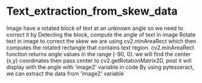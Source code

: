 # Text_extraction_from_skew_data
Image have a rotated block of text at an unknown angle so we need to correct it by Detecting the block, compute the angle of text in image
Rotate text in image to correct the skew
we are using cv2.minAreaRect which then computes the  rotated rectangle that contains  text region.
cv2.minAreaRect  function returns angle values in the range [-90, 0).
we will find the center (x,y) coordinates then pass center to cv2.getRotationMatrix2D, post it will display with the angle with 'image2' variable in code
By using pytesseract, we can extract the data from 'image2' variable
